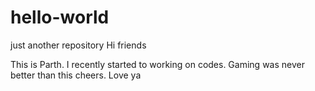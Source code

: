# hello-world
just another repository
Hi friends

This is Parth. I recently started to working on codes. Gaming was never better than this
cheers. Love ya
